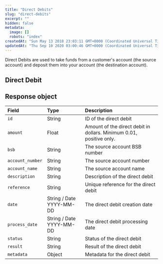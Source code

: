 ```yaml
---
title: "Direct Debits"
slug: "direct-debits"
excerpt: ""
hidden: false
metadata: 
  image: []
  robots: "index"
createdAt: "Sun May 13 2018 23:03:11 GMT+0000 (Coordinated Universal Time)"
updatedAt: "Thu Sep 10 2020 03:00:46 GMT+0000 (Coordinated Universal Time)"
---
```

Direct Debits are used to take funds from a customer's account (the source account) and deposit them into your account (the destination account).

## Direct Debit

## Response object

| Field            | Type                     | Description                                                         |
| :--------------- | :----------------------- | :------------------------------------------------------------------ |
| `id`             | String                   | ID of the direct debit                                              |
| `amount`         | Float                    | Amount of the direct debit in dollars. Minimum 0.01, positive only. |
| `bsb`            | String                   | The source account BSB number                                       |
| `account_number` | String                   | The source account number                                           |
| `account_name`   | String                   | The source account name                                             |
| `description`    | String                   | Description of the direct debit                                     |
| `reference`      | String                   | Unique reference for the direct debit                               |
| `date`           | String / Date YYYY-MM-DD | The direct debit creation date                                      |
| `process_date`   | String / Date YYYY-MM-DD | The direct debit processing date                                    |
| `status`         | String                   | Status of the direct debit                                          |
| `result`         | String                   | Result of the direct debit                                          |
| `metadata`       | Object                   | Metadata for the direct debit                                       |
